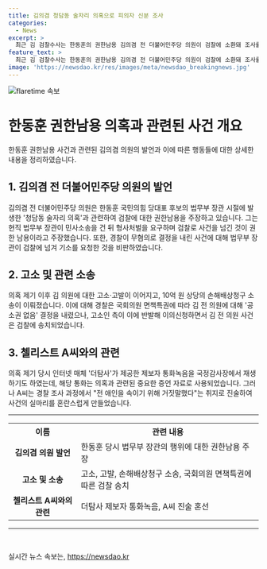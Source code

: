 ```yaml
---
title: 김의겸 청담동 술자리 의혹으로 피의자 신분 조사
categories:
  - News
excerpt: >
  최근 김 검찰수사는 한동훈의 권한남용 김의겸 전 더불어민주당 의원이 검찰에 소환돼 조사를 받았다. 권성희 부장이 명예훼손 혐의로 조사했으며 김 전 의원은 이를 권한 남용이라고 주장했다. 또한, 국정감사에서 제기된 청담동 술자리 의혹에 대한 경찰 조사 결과가 유감을 표했다. 이에 한 후보는 김 전 의원과 더탐사 등을 경찰에 고소하고, 손해배상청구 소송을 제기한 상황이다. (150자)
feature_text: >
  최근 김 검찰수사는 한동훈의 권한남용 김의겸 전 더불어민주당 의원이 검찰에 소환돼 조사를 받았다. 권성희 부장이 명예훼손 혐의로 조사했으며 김 전 의원은 이를 권한 남용이라고 주장했다. 또한, 국정감사에서 제기된 청담동 술자리 의혹에 대한 경찰 조사 결과가 유감을 표했다. 이에 한 후보는 김 전 의원과 더탐사 등을 경찰에 고소하고, 손해배상청구 소송을 제기한 상황이다. (150자)
image: 'https://newsdao.kr/res/images/meta/newsdao_breakingnews.jpg'
---
```


<p><img src="https://newsdao.kr/res/images/meta/newsdao_breakingnews.jpg" alt="flaretime 속보" /></p>

<h1>한동훈 권한남용 의혹과 관련된 사건 개요</h1>

<p data-ke-size="size16">한동훈 권한남용 사건과 관련된 김의겸 의원의 발언과 이에 따른 행동들에 대한 상세한 내용을 정리하였습니다.</p>

<h2 data-ke-size="size26">1. 김의겸 전 더불어민주당 의원의 발언</h2>

<p>김의겸 전 더불어민주당 의원은 한동훈 국민의힘 당대표 후보의 법무부 장관 시절에 발생한 '청담동 술자리 의혹'과 관련하여 검찰에 대한 권한남용을 주장하고 있습니다. 그는 현직 법무부 장관이 민사소송을 건 뒤 형사처벌을 요구하며 검찰로 사건을 넘긴 것이 권한 남용이라고 주장했습니다. 또한, 경찰이 무혐의로 결정을 내린 사건에 대해 법무부 장관이 검찰에 넘겨 기소를 요청한 것을 비판하였습니다.</p>

<h2 data-ke-size="size26">2. 고소 및 관련 소송</h2>

<p>의혹 제기 이후 김 의원에 대한 고소·고발이 이어지고, 10억 원 상당의 손해배상청구 소송이 이뤄졌습니다. 이에 대해 경찰은 국회의원 면책특권에 따라 김 전 의원에 대해 '공소권 없음' 결정을 내렸으나, 고소인 측이 이에 반발해 이의신청하면서 김 전 의원 사건은 검찰에 송치되었습니다.</p>

<h2 data-ke-size="size26">3. 첼리스트 A씨와의 관련</h2>

<p>의혹 제기 당시 인터넷 매체 '더탐사'가 제공한 제보자 통화녹음을 국정감사장에서 재생하기도 하였는데, 해당 통화는 의혹과 관련된 중요한 증언 자료로 사용되었습니다. 그러나 A씨는 경찰 조사 과정에서 "전 애인을 속이기 위해 거짓말했다"는 취지로 진술하여 사건의 실마리를 혼란스럽게 만들었습니다.</p>

<hr>

<table>
  <tr>
    <th>이름</th>
    <th>관련 내용</th>
  </tr>
  <tr>
    <td style="text-align: center; height: 17px;"><b>김의겸 의원 발언</b></td>
    <td>한동훈 당시 법무부 장관의 행위에 대한 권한남용 주장</td>
  </tr>
  <tr>
    <td style="text-align: center; height: 17px;"><b>고소 및 소송</b></td>
    <td>고소, 고발, 손해배상청구 소송, 국회의원 면책특권에 따른 검찰 송치</td>
  </tr>
  <tr>
    <td style="text-align: center; height: 17px;"><b>첼리스트 A씨와의 관련</b></td>
    <td>더탐사 제보자 통화녹음, A씨 진술 혼선</td>
  </tr>
</table>

<hr>

<p data-ke-size="size16">&nbsp;</p>
실시간 뉴스 속보는, <a href="https://newsdao.kr" rel="dofollow">https://newsdao.kr</a>


